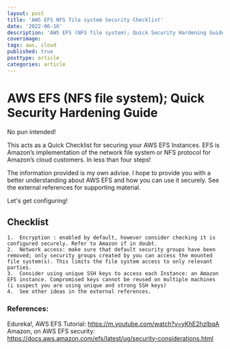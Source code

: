 ```yaml
---
layout: post
title: 'AWS EFS NFS file system Security Checklist'
date: '2022-06-16'
description: 'AWS EFS (NFS file system); Quick Security Hardening Guide - This acts as a Quick Checklist to configuring your AWS EFS securely. This is Amazon’s implementation of the network file system or NFS protocol for Amazon’s cloud customers.'
coverimage: 
tags: aws, cloud
published: true
posttype: article
categories: article
---
```


# AWS EFS (NFS file system); Quick Security Hardening Guide

No pun intended!

This acts as a Quick Checklist for securing your AWS EFS Instances. EFS is Amazon’s implementation of the network file system or NFS protocol for Amazon’s cloud customers. In less than four steps!

The information provided is my own advise. I hope to provide you with a better understanding about AWS EFS and how you can use it securely. See the external references for supporting material.

Let's get configuring!

## Checklist 

	1.	Encryption : enabled by default, however consider checking it is configured securely. Refer to Amazon if in doubt.
	2.	Network access: make sure that default security groups have been removed; only security groups created by you can access the mounted file system(s). This limits the file system access to only relevant parties. 
	3.	Consider using unique SSH keys to access each Instance: an Amazon EFS instance. Compromised keys cannot be reused on multiple machines (i suspect you are using unique and strong SSH keys)
	4.	See other ideas in the external references.  

### References:

Edureka!, AWS EFS Tutorial: https://m.youtube.com/watch?v=yKhE2hzlbqA
Amazon, on AWS EFS security: https://docs.aws.amazon.com/efs/latest/ug/security-considerations.html